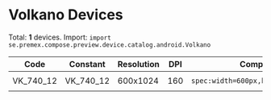 # Volkano Devices

Total: **1** devices. Import: `import se.premex.compose.preview.device.catalog.android.Volkano`

| Code | Constant | Resolution | DPI | Compose Spec | Preview Usage |
|------|----------|------------|-----|-------------|---------------|
| VK_740_12 | VK_740_12 | 600x1024 | 160 | `spec:width=600px,height=1024px,dpi=160` | `@Preview(device = Volkano.VK_740_12)` |

<!-- Generated automatically. Do not edit manually. -->
